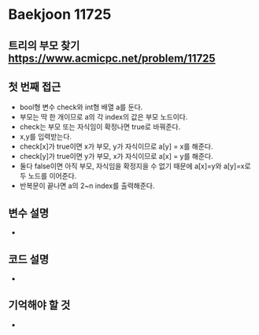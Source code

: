 Baekjoon 11725
=============
트리의 부모 찾기 <https://www.acmicpc.net/problem/11725>
---------------
## 첫 번째 접근
- bool형 변수 check와 int형 배열 a를 둔다.
- 부모는 딱 한 개이므로 a의 각 index의 값은 부모 노드이다.
- check는 부모 또는 자식임이 확정나면 true로 바꿔준다.
- x,y를 입력받는다.
- check[x]가 true이면 x가 부모, y가 자식이므로 a[y] = x를 해준다.
- check[y]가 true이면 y가 부모, x가 자식이므로 a[x] = y를 해준다.
- 둘다 false이면 아직 부모, 자식임을 확정지을 수 없기 때문에 a[x]=y와 a[y]=x로 두 노드를 이어준다.
- 반복문이 끝나면 a의 2~n index를 출력해준다. 
## 변수 설명
-
## 코드 설명
-
## 기억해야 할 것
-
